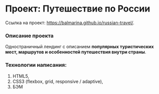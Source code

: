 # Проект: Путешествие по России

Ссылка на проект: https://balmarina.github.io/russian-travel/.

### Описание проекта
Одностраничный лендинг с описанием **популярных туристических мест, маршрутов и особенностей путешествия внутри страны**.

### Технологии написания:
1. HTML5,
2. CSS3 (flexbox, grid, responsive / adaptive),
3. БЭМ
